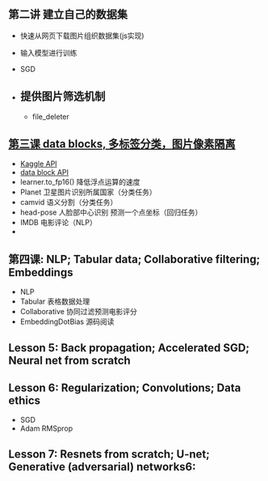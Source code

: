 ## 第二讲 建立自己的数据集
-  快速从网页下载图片组织数据集(js实现)
-  输入模型进行训练
- SGD

- ## 提供图片筛选机制
	- file_deleter
## [第三课 data blocks, 多标签分类，图片像素隔离](https://www.youtube.com/watch?v=MpZxV6DVsmM)

- [Kaggle API](https://github.com/Kaggle/kaggle-api)
- [data block API](https://docs.fast.ai/data_block.html)
- learner.to_fp16() 降低浮点运算的速度
- Planet 卫星图片识别所属国家（分类任务） 
- camvid 语义分割（分类任务）
- head-pose 人脸部中心识别  预测一个点坐标（回归任务）
- IMDB 电影评论（NLP）
- 

## 第四课: NLP; Tabular data; Collaborative filtering; Embeddings
- NLP
- Tabular 表格数据处理
- Collaborative 协同过滤预测电影评分
- EmbeddingDotBias 源码阅读

##  Lesson 5: Back propagation; Accelerated SGD; Neural net from scratch


##  Lesson 6: Regularization; Convolutions; Data ethics
- SGD
- Adam RMSprop
##  Lesson 7: Resnets from scratch; U-net; Generative (adversarial) networks6:

<!--stackedit_data:
eyJoaXN0b3J5IjpbNjc4MDU3NTYyLC0xMjgyNTc5MjI0LDE4NT
YzODM1NTBdfQ==
-->